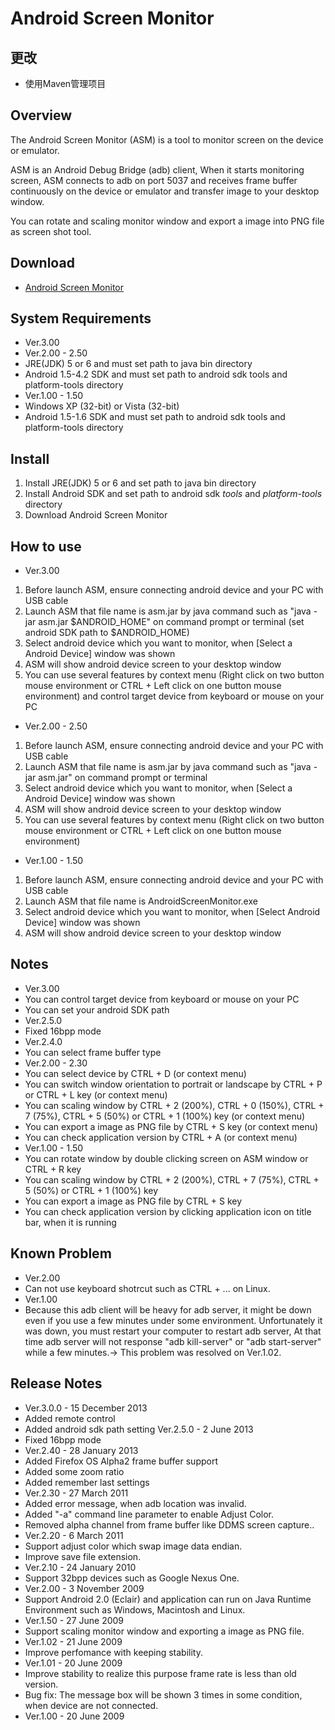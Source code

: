 # Android Screen Monitor

## 更改
 * 使用Maven管理项目


## Overview
The Android Screen Monitor (ASM) is a tool to monitor screen on the device or emulator.

ASM is an Android Debug Bridge (adb) client, When it starts monitoring screen,
ASM connects to adb on port 5037 and receives frame buffer continuously on the device or emulator and transfer image to your desktop window.

You can rotate and scaling monitor window and export a image into PNG file as screen shot tool.

## Download
 * [Android Screen Monitor](http://adakoda.github.io/android-screen-monitor/)

## System Requirements
 * Ver.3.00
 * Ver.2.00 - 2.50
  * JRE(JDK) 5 or 6 and must set path to java bin directory
  * Android 1.5-4.2 SDK and must set path to android sdk tools and platform-tools directory
 * Ver.1.00 - 1.50
  * Windows XP (32-bit) or Vista (32-bit)
  * Android 1.5-1.6 SDK and must set path to android sdk tools and platform-tools directory

## Install
 1. Install JRE(JDK) 5 or 6 and set path to java bin directory
 2. Install Android SDK and set path to android sdk *tools* and *platform-tools* directory
 3. Download Android Screen Monitor

## How to use
 * Ver.3.00
  1. Before launch ASM, ensure connecting android device and your PC with USB cable
  2. Launch ASM that file name is asm.jar by java command such as "java -jar asm.jar $ANDROID_HOME" on command prompt or terminal (set android SDK path to $ANDROID_HOME)
  3. Select android device which you want to monitor, when [Select a Android Device] window was shown
  4. ASM will show android device screen to your desktop window
  5. You can use several features by context menu (Right click on two button mouse environment or CTRL + Left click on one button mouse environment) and control target device from keyboard or mouse on your PC
 * Ver.2.00 - 2.50
  1. Before launch ASM, ensure connecting android device and your PC with USB cable
  2. Launch ASM that file name is asm.jar by java command such as "java -jar asm.jar" on command prompt or terminal
  3. Select android device which you want to monitor, when [Select a Android Device] window was shown
  4. ASM will show android device screen to your desktop window
  5. You can use several features by context menu (Right click on two button mouse environment or CTRL + Left click on one button mouse environment)
 * Ver.1.00 - 1.50
  1. Before launch ASM, ensure connecting android device and your PC with USB cable
  2. Launch ASM that file name is AndroidScreenMonitor.exe
  3. Select android device which you want to monitor, when [Select Android Device] window was shown
  4. ASM will show android device screen to your desktop window

## Notes
 * Ver.3.00
  * You can control target device from keyboard or mouse on your PC
  * You can set your android SDK path
 * Ver.2.5.0
  * Fixed 16bpp mode
 * Ver.2.4.0
  * You can select frame buffer type
 * Ver.2.00 - 2.30
  * You can select device by CTRL + D (or context menu)
  * You can switch window orientation to portrait or landscape by CTRL + P or CTRL + L key (or context menu)
  * You can scaling window by CTRL + 2 (200%), CTRL + 0 (150%), CTRL + 7 (75%), CTRL + 5 (50%) or CTRL + 1 (100%) key (or context menu)
  * You can export a image as PNG file by CTRL + S key (or context menu)
  * You can check application version by CTRL + A (or context menu)
 * Ver.1.00 - 1.50
  * You can rotate window by double clicking screen on ASM window or CTRL + R key
  * You can scaling window by CTRL + 2 (200%), CTRL + 7 (75%), CTRL + 5 (50%) or CTRL + 1 (100%) key
  * You can export a image as PNG file by CTRL + S key
  * You can check application version by clicking application icon on title bar, when it is running

## Known Problem
  * Ver.2.00
   * Can not use keyboard shotrcut such as CTRL + ... on Linux.
  * Ver.1.00
   * Because this adb client will be heavy for adb server, it might be down even if you use a few minutes under some environment. Unfortunately it was down, you must restart your computer to restart adb server, At that time adb server will not response "adb kill-server" or "adb start-server" while a few minutes.-> This problem was resolved on Ver.1.02.

## Release Notes
 * Ver.3.0.0 - 15 December 2013
  * Added remote control
  * Added android sdk path setting
   Ver.2.5.0 - 2 June 2013
  * Fixed 16bpp mode
 * Ver.2.40 - 28 January 2013
  * Added Firefox OS Alpha2 frame buffer support
  * Added some zoom ratio
  * Added remember last settings
 * Ver.2.30 - 27 March 2011
  * Added error message, when adb location was invalid.
  * Added "-a" command line parameter to enable Adjust Color.
  * Removed alpha channel from frame buffer like DDMS screen capture..
 * Ver.2.20 - 6 March 2011
  * Support adjust color which swap image data endian.
  * Improve save file extension.
 * Ver.2.10 - 24 January 2010
  * Support 32bpp devices such as Google Nexus One.
 * Ver.2.00 - 3 November 2009
  * Support Android 2.0 (Eclair) and application can run on Java Runtime Environment such as Windows, Macintosh and Linux.
 * Ver.1.50 - 27 June 2009
  * Support scaling monitor window and exporting a image as PNG file.
 * Ver.1.02 - 21 June 2009
  * Improve perfomance with keeping stability.
 * Ver.1.01 - 20 June 2009
  * Improve stability to realize this purpose frame rate is less than old version.
  * Bug fix: The message box will be shown 3 times in some condition, when device are not connected.
 * Ver.1.00 - 20 June 2009
